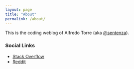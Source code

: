 ```yaml
---
layout: page
title: "About"
permalink: /about/
---
```


This is the coding weblog of Alfredo Torre (aka [@sentenza][sentenza-github]).


### Social Links

- [Stack Overflow][so]
- [Reddit][reddit]

[sentenza-github]: https://github.com/sentenza
[so]:  https://stackoverflow.com/users/1977778/sentenza
[reddit]: https://www.reddit.com/user/sentenzazen/
